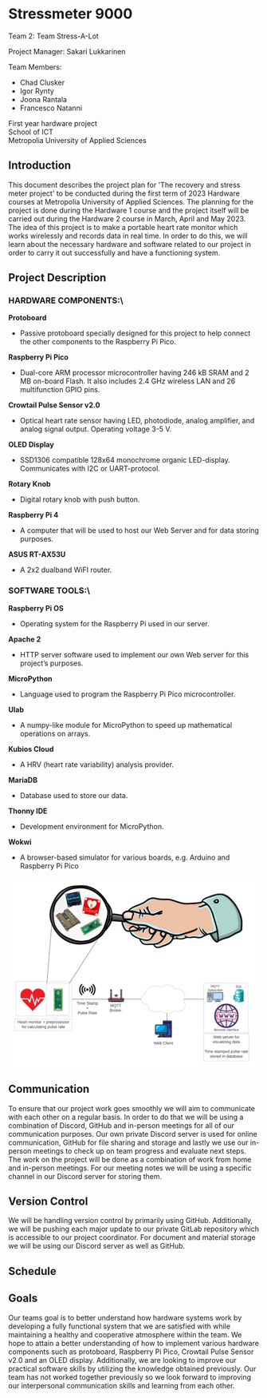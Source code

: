 # Stressmeter 9000
Team 2: Team Stress-A-Lot

Project Manager: Sakari Lukkarinen

Team Members:
- Chad Clusker
- Igor Rynty
- Joona Rantala
- Francesco Natanni 
 
First year hardware project\
School of ICT\
Metropolia University of Applied Sciences

## Introduction
This document describes the project plan for 'The recovery and stress meter project' to be conducted during the first term of 2023 Hardware courses at Metropolia University of Applied Sciences. The planning for the project is done during the Hardware 1 course and the project itself will be carried out during the Hardware 2 course in March, April and May 2023. 
The idea of this project is to make a portable heart rate monitor which works wirelessly and records data in real time. 
In order to do this, we will learn about the necessary hardware and software related to our project in order to carry it out successfully and have a functioning system.

## Project Description
### HARDWARE COMPONENTS:\
**Protoboard**
- Passive protoboard specially designed for this project to help connect the other components to the Raspberry Pi Pico. 

**Raspberry Pi Pico**
- Dual-core ARM processor microcontroller having 246 kB SRAM and 2 MB on-board Flash. It also includes 2.4 GHz wireless LAN and 26 multifunction GPIO pins. 

**Crowtail Pulse Sensor v2.0**
- Optical heart rate sensor having LED, photodiode, analog amplifier, and analog signal output. Operating voltage 3-5 V. 

**OLED Display**
- SSD1306 compatible 128x64 monochrome organic LED-display. Communicates with I2C or UART-protocol. 

**Rotary Knob**
- Digital rotary knob with push button. 

**Raspberry Pi 4**
- A computer that will be used to host our Web Server and for data storing purposes. 

**ASUS RT-AX53U**
- A 2x2 dualband WiFI router. 

### SOFTWARE TOOLS:\
**Raspberry Pi OS**
- Operating system for the Raspberry Pi used in our server. 

**Apache 2**
- HTTP server software used to implement our own Web server for this project’s purposes. 

**MicroPython**
- Language used to program the Raspberry Pi Pico microcontroller. 

**Ulab**
- A numpy-like module for MicroPython to speed up mathematical operations on arrays. 

**Kubios Cloud**
- A HRV (heart rate variability) analysis provider. 

**MariaDB**
- Database used to store our data. 

**Thonny IDE**
- Development environment for MicroPython. 

**Wokwi**
- A browser-based simulator for various boards, e.g. Arduino and Raspberry Pi Pico

![Project Architecture Diagram](/Images/Project_arichitecture.png)

## Communication
To ensure that our project work goes smoothly we will aim to communicate with each other on a regular basis. In order to do that we will be using a combination of Discord, GitHub and in-person meetings for all of our communication purposes. Our own private Discord server is used for online communication, GitHub for file sharing and storage and lastly we use our in-person meetings to check up on team progress and evaluate next steps. The work on the project will be done as a combination of work from home and in-person meetings. For our meeting notes we will be using a specific channel in our Discord server for storing them.

## Version Control

We will be handling version control by primarily using GitHub. Additionally, we will be pushing each major update to our private GitLab repository which is accessible to our project coordinator. For document and material storage we will be using our Discord server as well as GitHub. 

## Schedule

## Goals
Our teams goal is to better understand how hardware systems work by developing a fully functional system that we are satisfied with while maintaining a healthy and cooperative atmosphere within the team. We hope to attain a better understanding of how to implement various hardware components such as protoboard, Raspberry Pi Pico, Crowtail Pulse Sensor v2.0 and an OLED display. Additionally, we are looking to improve our practical software skills by utilizing the knowledge obtained previously. 
Our team has not worked together previously so we look forward to improving our interpersonal communication skills and learning from each other.


[def]: image